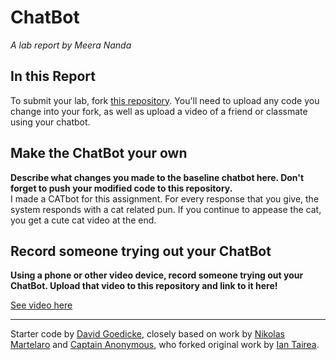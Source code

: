 # ChatBot

*A lab report by Meera Nanda*

## In this Report

To submit your lab, fork [this repository](https://github.com/FAR-Lab/IDD-Fa18-Lab6). You'll need to upload any code you change into your fork, as well as upload a video of a friend or classmate using your chatbot.

## Make the ChatBot your own

**Describe what changes you made to the baseline chatbot here. Don't forget to push your modified code to this repository.**\
I made a CATbot for this assignment. For every response that you give, the system responds with a cat related pun. If you continue to appease the cat, you get a cute cat video at the end. 

## Record someone trying out your ChatBot

**Using a phone or other video device, record someone trying out your ChatBot. Upload that video to this repository and link to it here!**

[See video here](https://youtu.be/YRcKfoILuJ8)

---
Starter code by [David Goedicke](mailto:da.goedicke@gmail.com), closely based on work by [Nikolas Martelaro](mailto:nmartelaro@gmail.com) and [Captain Anonymous](https://codepen.io/anon/pen/PEVYXz), who forked original work by [Ian Tairea](https://codepen.io/mrtairea/pen/yJapwv).
